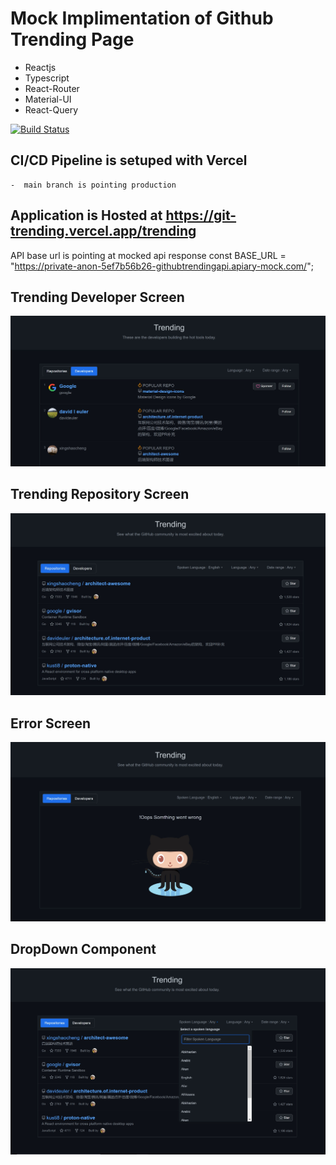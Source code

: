 # Mock Implimentation of Github Trending Page  

- Reactjs
- Typescript
- React-Router
- Material-UI
- React-Query

[![Build Status](https://travis-ci.org/joemccann/dillinger.svg?branch=master)](https://travis-ci.org/joemccann/dillinger)

## CI/CD Pipeline is setuped with Vercel
    -  main branch is pointing production
## Application is Hosted at https://git-trending.vercel.app/trending

API base url is pointing at mocked api response
const BASE_URL = "https://private-anon-5ef7b56b26-githubtrendingapi.apiary-mock.com/";

## Trending Developer Screen
![Trending Developer Screen](./docs/images/devscreen.JPG?raw=true "Trending Developer Screen ")


## Trending Repository Screen
![Trending Repository Screen](./docs/images/repo.JPG?raw=true "Trending Repository Screen ")

## Error Screen 
![Error Screen](./docs/images/error.JPG?raw=true "Error Screen ")

## DropDown Component
![DropDown Component](./docs/images/dropdown.jpg?raw=true "DropDown Component")
